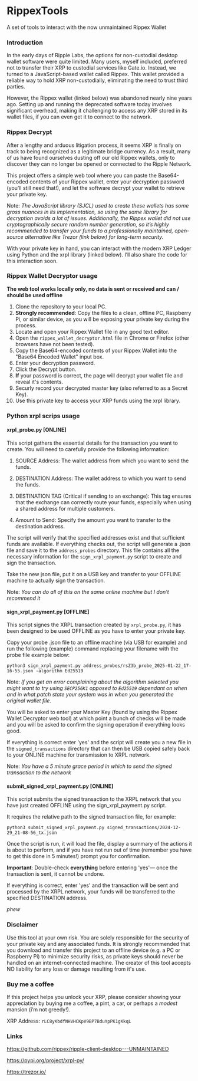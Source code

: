 # RippexTools
A set of tools to interact with the now unmaintained Rippex Wallet

### Introduction

In the early days of Ripple Labs, the options for non-custodial desktop wallet software were quite limited. Many users, myself included, preferred not to transfer their XRP to custodial services like Gate.io. Instead, we turned to a JavaScript-based wallet called Rippex. This wallet provided a reliable way to hold XRP non-custodially, eliminating the need to trust third parties.

However, the Rippex wallet (linked below) was abandoned nearly nine years ago. Setting up and running the deprecated software today involves significant overhead, making it challenging to access any XRP stored in its wallet files, if you can even get it to connect to the network.

### Rippex Decrypt

After a lengthy and arduous litigation process, it seems XRP is finally on track to being recognized as a legitimate bridge currency. As a result, many of us have found ourselves dusting off our old Rippex wallets, only to discover they can no longer be opened or connected to the Ripple Network.

This project offers a simple web tool where you can paste the Base64-encoded contents of your Rippex wallet, enter your decryption password (you’ll still need that!), and let the software decrypt your wallet to retrieve your private key.

Note: *The JavaScript library (SJCL) used to create these wallets has some gross nuances in its implementation, so using the same library for decryption avoids a lot of issues. Additionally, the Rippex wallet did not use cryptographically secure random number generation, so it’s highly recommended to transfer your funds to a professionally maintained, open-source alternative like Trezor (link below) for long-term security.*

With your private key in hand, you can interact with the modern XRP Ledger using Python and the xrpl library (linked below). I’ll also share the code for this interaction soon.

### Rippex Wallet Decryptor usage

**The web tool works locally only, no data is sent or received and can / should be used offline**

1. Clone the repository to your local PC.
2. **Strongly recommended**: Copy the files to a clean, offline PC, Raspberry Pi, or similar device, as you will be exposing your private key during the process.
3. Locate and open your Rippex Wallet file in any good text editor.
4. Open the ```rippex_wallet_decryptor.html``` file in Chrome or Firefox (other browsers have not been tested).
5. Copy the Base64-encoded contents of your Rippex Wallet into the "Base64 Encoded Wallet" input box.
6. Enter your decryption password.
7. Click the Decrypt button.
8. **If** your password is correct, the page will decrypt your wallet file and reveal it's contents.
7. Securly record your decrypted master key (also referred to as a Secret Key).
8. Use this private key to access your XRP funds using the xrpl library.

### Python xrpl scrips usage

#### xrpl_probe.py [ONLINE]

This script gathers the essential details for the transaction you want to create. You will need to carefully provide the following information:

1. SOURCE Address: The wallet address from which you want to send the funds.

2. DESTINATION Address: The wallet address to which you want to send the funds.

3. DESTINATION TAG (Critical if sending to an exchange): This tag ensures that the exchange can correctly route your funds, especially when using a shared address for multiple customers.

4. Amount to Send: Specify the amount you want to transfer to the destination address.

The script will verify that the specified addresses exist and that sufficient funds are available. If everything checks out, the script will generate a .json file and save it to the ```address_probes``` directory. This file contains all the necessary information for the ```sign_xrpl_payment.py```  script to create and sign the transaction.

Take the new json file, put it on a USB key and transfer to your OFFLINE machine to actually sign the transaction.

Note: *You can do all of this on the same online machine but I don't recommend it*

#### sign_xrpl_payment.py [OFFLINE]

This script signes the XRPL transaction created by ```xrpl_probe.py```, it has been designed to be used OFFLINE as you have to enter your private key.

Copy your probe .json file to an offline machine (via USB for example) and run the following (example) command replacing your filename with the probe file example below:

```python3 sign_xrpl_payment.py address_probes/rsZ3b_probe_2025-01-22_17-16-55.json -algorithm Ed25519```

Note: *If you get an error complaining about the algorithm selected you might want to try using ```SECP256K1``` opposed to ```Ed25519``` dependant on when and in what patch state your system was in when you generated the original wallet file.*

You will be asked to enter your Master Key (found by using the Rippex Wallet Decryptor web tool) at which point a bunch of checks will be made and you will be asked to confirm the signing operation if everything looks good.

If everything is correct enter 'yes' and the script will create you a new file in the ```signed_transactions``` directory that can then be USB copied safely back to your ONLINE machine for transmission to XRPL network.

Note: *You have a 5 minute grace period in which to send the signed transaction to the network*

#### submit_signed_xrpl_payment.py [ONLINE]

This script submits the signed transaction to the XRPL network that you have just created OFFLINE using the sign_xrpl_payment.py script.

It requires the relative path to the signed transaction file, for example: 

```python3 submit_signed_xrpl_payment.py signed_transactions/2024-12-29_21-08-56_tx.json```

Once the script is run, it will load the file, display a summary of the actions it is about to perform, and if you have not run out of time (remember you have to get this done in 5 minutes!) prompt you for confirmation.

**Important**: Double-check **everything** before entering 'yes'— once the transaction is sent, it cannot be undone.

If everything is correct, enter 'yes' and the transaction will be sent and processed by the XRPL network, your funds will be transferred to the specified DESTINATION address.

*phew*

### Disclaimer

Use this tool at your own risk. You are solely responsible for the security of your private key and any associated funds. It is strongly recommended that you download and transfer this project to an offline device (e.g. a PC or Raspberry Pi) to minimize security risks, as private keys should never be handled on an internet-connected machine. The creator of this tool accepts NO liability for any loss or damage resulting from it's use.

### Buy me a coffee

If this project helps you unlock your XRP, please consider showing your appreciation by buying me a coffee, a pint, a car, or perhaps a *modest* mansion (i’m not greedy!).

XRP Address: ```rLC8yKbdfNHVHCKpV9BP7BduYpPK1gKkqL```

### Links

https://github.com/rippex/ripple-client-desktop---UNMAINTAINED

https://pypi.org/project/xrpl-py/

https://trezor.io/
